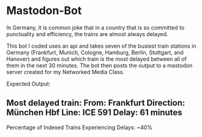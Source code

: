 # Mastodon-Bot

In Germany, it is common joke that in a country that is so committed to punctuality and efficiency, the trains are almost always delayed. 

This bot I coded uses an api and takes seven of the busiest train stations in Germany (Frankfurt, Munich, Cologne, Hamburg, Berlin, Stuttgart, and Hanover) and figures out which train is the most delayed between all of them in the next 30 minutes. The bot then posts the output to a mastodon server created for my Networked Media Class.

Expected Output:

Most delayed train:
From: Frankfurt
Direction: München Hbf
Line: ICE 591
Delay: 61 minutes
----------------------------------------
Percentage of Indexed Trains Experiencing Delays: ~40%
